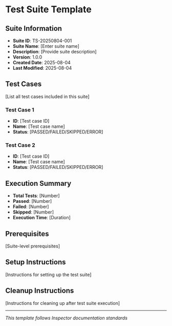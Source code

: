 # Test Suite Template

## Suite Information
- **Suite ID**: TS-20250804-001
- **Suite Name**: [Enter suite name]
- **Description**: [Provide suite description]
- **Version**: 1.0.0
- **Created Date**: 2025-08-04
- **Last Modified**: 2025-08-04

## Test Cases
[List all test cases included in this suite]

### Test Case 1
- **ID**: [Test case ID]
- **Name**: [Test case name]
- **Status**: [PASSED/FAILED/SKIPPED/ERROR]

### Test Case 2
- **ID**: [Test case ID]
- **Name**: [Test case name]
- **Status**: [PASSED/FAILED/SKIPPED/ERROR]

## Execution Summary
- **Total Tests**: [Number]
- **Passed**: [Number]
- **Failed**: [Number]
- **Skipped**: [Number]
- **Execution Time**: [Duration]

## Prerequisites
[Suite-level prerequisites]

## Setup Instructions
[Instructions for setting up the test suite]

## Cleanup Instructions
[Instructions for cleaning up after test suite execution]

---
*This template follows Inspector documentation standards*
